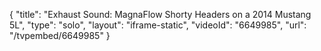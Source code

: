 {
    "title": "Exhaust Sound: MagnaFlow Shorty Headers on a 2014 Mustang 5L",
    "type": "solo",
    "layout": "iframe-static",
    "videoId": "6649985",
    "url": "\/tvpembed\/6649985"
}